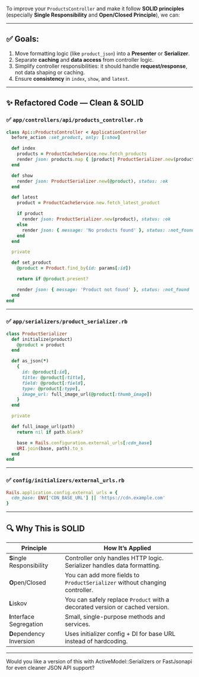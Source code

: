 To improve your `ProductsController` and make it follow **SOLID principles** (especially **Single Responsibility** and **Open/Closed Principle**), we can:

---

## ✅ Goals:

1. Move formatting logic (like `product_json`) into a **Presenter** or **Serializer**.
2. Separate **caching** and **data access** from controller logic.
3. Simplify controller responsibilities: it should handle **request/response**, not data shaping or caching.
4. Ensure **consistency** in `index`, `show`, and `latest`.

---

## ✨ Refactored Code — Clean & SOLID

### ✅ `app/controllers/api/products_controller.rb`

```ruby
class Api::ProductsController < ApplicationController
  before_action :set_product, only: [:show]

  def index
    products = ProductCacheService.new.fetch_products
    render json: products.map { |product| ProductSerializer.new(product) }, status: :ok
  end

  def show
    render json: ProductSerializer.new(@product), status: :ok
  end

  def latest
    product = ProductCacheService.new.fetch_latest_product

    if product
      render json: ProductSerializer.new(product), status: :ok
    else
      render json: { message: 'No products found' }, status: :not_found
    end
  end

  private

  def set_product
    @product = Product.find_by(id: params[:id])

    return if @product.present?

    render json: { message: 'Product not found' }, status: :not_found
  end
end
```

---

### ✅ `app/serializers/product_serializer.rb`

```ruby
class ProductSerializer
  def initialize(product)
    @product = product
  end

  def as_json(*)
    {
      id: @product[:id],
      title: @product[:title],
      field: @product[:field],
      type: @product[:type],
      image_url: full_image_url(@product[:thumb_image])
    }
  end

  private

  def full_image_url(path)
    return nil if path.blank?

    base = Rails.configuration.external_urls[:cdn_base]
    URI.join(base, path).to_s
  end
end
```

---

### ✅ `config/initializers/external_urls.rb`

```ruby
Rails.application.config.external_urls = {
  cdn_base: ENV['CDN_BASE_URL'] || 'https://cdn.example.com'
}
```

---

## 🔍 Why This is SOLID

| Principle                 | How It’s Applied                                                             |
| ------------------------- | ---------------------------------------------------------------------------- |
| **S**ingle Responsibility | Controller only handles HTTP logic. Serializer handles data formatting.      |
| **O**pen/Closed           | You can add more fields to `ProductSerializer` without changing controller.  |
| **L**iskov                | You can safely replace `Product` with a decorated version or cached version. |
| **I**nterface Segregation | Small, single-purpose methods and services.                                  |
| **D**ependency Inversion  | Uses initializer config + DI for base URL instead of hardcoding.             |

---

Would you like a version of this with ActiveModel::Serializers or FastJsonapi for even cleaner JSON API support?
